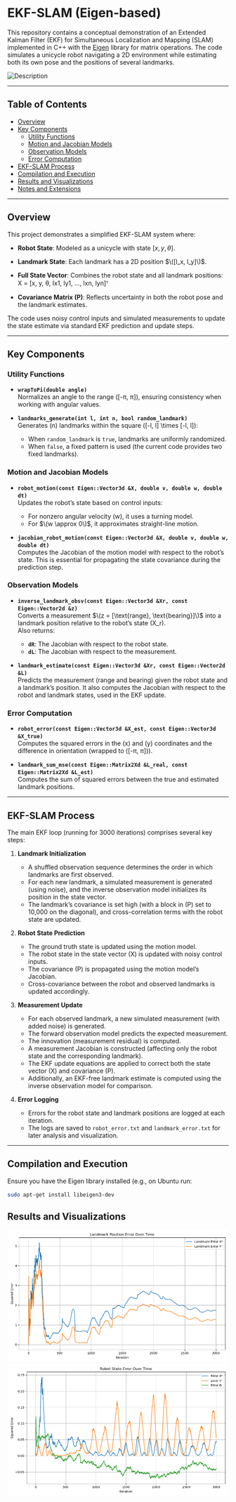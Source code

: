 # EKF-SLAM (Eigen-based)
This repository contains a conceptual demonstration of an Extended Kalman Filter (EKF) for Simultaneous Localization and Mapping (SLAM) implemented in C++ with the [Eigen](https://eigen.tuxfamily.org/) library for matrix operations. The code simulates a unicycle robot navigating a 2D environment while estimating both its own pose and the positions of several landmarks.

![Description](Plots/slam_ekf_animation.gif)

---

## Table of Contents

- [Overview](#overview)
- [Key Components](#key-components)
  - [Utility Functions](#utility-functions)
  - [Motion and Jacobian Models](#motion-and-jacobian-models)
  - [Observation Models](#observation-models)
  - [Error Computation](#error-computation)
- [EKF-SLAM Process](#ekf-slam-process)
- [Compilation and Execution](#compilation-and-execution)
- [Results and Visualizations](#results-and-visualizations)
- [Notes and Extensions](#notes-and-extensions)

---

## Overview

This project demonstrates a simplified EKF-SLAM system where:

- **Robot State**: Modeled as a unicycle with state $\left[ x, y, \theta \right]$.
- **Landmark State**: Each landmark has a 2D position $\([l_x, l_y]\)$.  
- **Full State Vector**: Combines the robot state and all landmark positions:
  X = [x, y, θ, lx1, ly1, ..., lxn, lyn]ᵀ

- **Covariance Matrix \(P\)**: Reflects uncertainty in both the robot pose and the landmark estimates.

The code uses noisy control inputs and simulated measurements to update the state estimate via standard EKF prediction and update steps.

---

## Key Components

### Utility Functions

- **`wrapToPi(double angle)`**  
  Normalizes an angle to the range \([-π, π]\), ensuring consistency when working with angular values.

- **`landmarks_generate(int l, int n, bool random_landmark)`**  
  Generates \(n\) landmarks within the square \([-l, l] \times [-l, l]\):
  - When `random_landmark` is `true`, landmarks are uniformly randomized.
  - When `false`, a fixed pattern is used (the current code provides two fixed landmarks).

### Motion and Jacobian Models

- **`robot_motion(const Eigen::Vector3d &X, double v, double w, double dt)`**  
  Updates the robot’s state based on control inputs:
  - For nonzero angular velocity \(w\), it uses a turning model.
  - For $\(w \approx 0\)$, it approximates straight-line motion.

- **`jacobian_robot_motion(const Eigen::Vector3d &X, double v, double w, double dt)`**  
  Computes the Jacobian of the motion model with respect to the robot’s state. This is essential for propagating the state covariance during the prediction step.

### Observation Models

- **`inverse_landmark_obsv(const Eigen::Vector3d &Xr, const Eigen::Vector2d &z)`**  
  Converts a measurement $\(z = [\text{range}, \text{bearing}]\)$ into a landmark position relative to the robot’s state \(X_r\).  
  Also returns:
  - **`dR`**: The Jacobian with respect to the robot state.
  - **`dL`**: The Jacobian with respect to the measurement.

- **`landmark_estimate(const Eigen::Vector3d &Xr, const Eigen::Vector2d &L)`**  
  Predicts the measurement (range and bearing) given the robot state and a landmark’s position. It also computes the Jacobian with respect to the robot and landmark states, used in the EKF update.

### Error Computation

- **`robot_error(const Eigen::Vector3d &X_est, const Eigen::Vector3d &X_true)`**  
  Computes the squared errors in the \(x\) and \(y\) coordinates and the difference in orientation (wrapped to \([-π, π]\)).

- **`landmark_sum_mse(const Eigen::Matrix2Xd &L_real, const Eigen::Matrix2Xd &L_est)`**  
  Computes the sum of squared errors between the true and estimated landmark positions.

---

## EKF-SLAM Process

The main EKF loop (running for 3000 iterations) comprises several key steps:

1. **Landmark Initialization**  
   - A shuffled observation sequence determines the order in which landmarks are first observed.
   - For each new landmark, a simulated measurement is generated (using noise), and the inverse observation model initializes its position in the state vector.
   - The landmark’s covariance is set high (with a block in \(P\) set to 10,000 on the diagonal), and cross-correlation terms with the robot state are updated.

2. **Robot State Prediction**  
   - The ground truth state is updated using the motion model.
   - The robot state in the state vector \(X\) is updated with noisy control inputs.
   - The covariance \(P\) is propagated using the motion model’s Jacobian.  
   - Cross-covariance between the robot and observed landmarks is updated accordingly.

3. **Measurement Update**  
   - For each observed landmark, a new simulated measurement (with added noise) is generated.
   - The forward observation model predicts the expected measurement.
   - The innovation (measurement residual) is computed.
   - A measurement Jacobian is constructed (affecting only the robot state and the corresponding landmark).
   - The EKF update equations are applied to correct both the state vector \(X\) and covariance \(P\).
   - Additionally, an EKF-free landmark estimate is computed using the inverse observation model for comparison.

4. **Error Logging**  
   - Errors for the robot state and landmark positions are logged at each iteration.
   - The logs are saved to `robot_error.txt` and `landmark_error.txt` for later analysis and visualization.

---

## Compilation and Execution

Ensure you have the Eigen library installed (e.g., on Ubuntu run:  
```bash
sudo apt-get install libeigen3-dev
```

## Results and Visualizations

![Description](Plots/Landmark_error.png)
![Description](Plots/Robot_error.png)

